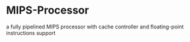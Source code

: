 # MIPS-Processor
a fully pipelined MIPS processor with cache controller and floating-point instructions support
